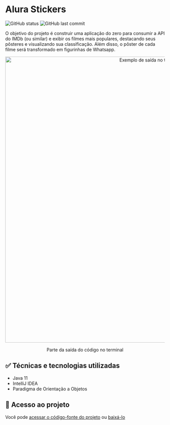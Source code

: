 <h1>Alura Stickers</h1>
<p align="left">
  <img alt="GitHub status" src="http://img.shields.io/static/v1?label=STATUS&message=EM%20DESENVOLVIMENTO&color=GREEN&style=for-the-badge"/>
  <img alt="GitHub last commit" src="https://img.shields.io/github/last-commit/Yam-BS/alura-stickers">
</p>

<p>O objetivo do projeto é construir uma aplicação do zero para consumir a API do IMDb (ou similar) e exibir os filmes mais populares, destacando seus pôsteres e visualizando sua classificação. Além disso, o pôster de cada filme será transformado em figurinhas de Whatsapp.</p>

<div align="center">
  <img width="900px" alt="Exemplo de saída no terminal" src="https://user-images.githubusercontent.com/90811498/179649506-9a929ddf-5575-4c9d-8727-41ac50cbef48.png"/>
</div>
<div align="center">
  <p>Parte da saída do código no terminal</p>
</div>

<h2>&#x2705 Técnicas e tecnologias utilizadas</h2>

<ul>
  <li>Java 11</li>
  <li>IntelliJ IDEA</li>
  <li>Paradigma de Orientação a Objetos</li>
</ul>

<h2>&#x1F4C1 Acesso ao projeto</h2>
<p>Você pode <a href="#">acessar o código-fonte do projeto</a> ou <a href="#p">baixá-lo</a></p>

